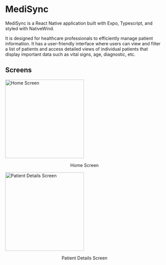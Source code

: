 # MediSync

MediSync is a React Native application built with Expo, Typescript, and styled with NativeWind. 

It is designed for healthcare professionals to efficiently manage patient information. It has a user-friendly interface where users can view and filter a list of patients and access detailed views of individual patients that display important data such as vital signs, age, diagnostic, etc.


## Screens

<p float="middle">  
  <div> 
  <img src="https://github.com/y0mauro/MediSync/assets/73178418/6902d89e-d262-400e-96d8-c29cd5d7a3d7" width="250" alt="Home Screen">
    <p style="text-align: center;">Home Screen</p>
  </div>
  <div>
    <img src="https://github.com/y0mauro/MediSync/assets/73178418/7657cac6-86b3-49f5-a113-0796432f73f5" width="250" alt="Patient Details Screen">
    <p style="text-align: center;">Patient Details Screen</p>
  </div>
</p>
